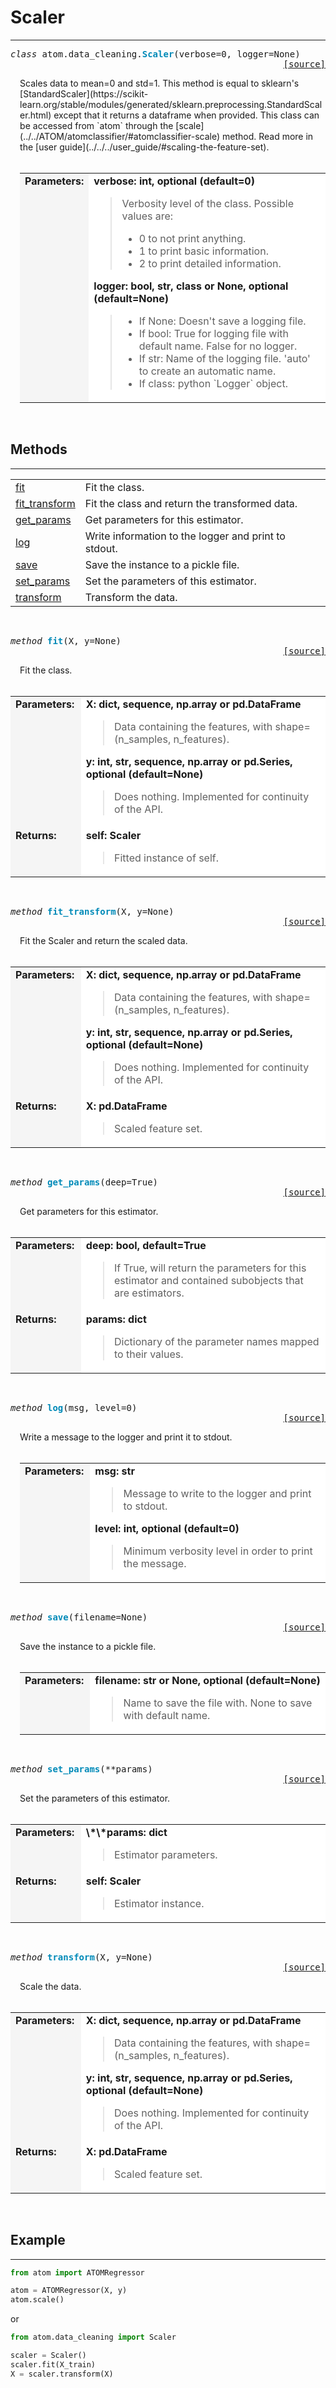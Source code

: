 # Scaler
--------

<a name="atom"></a>
<pre><em>class</em> atom.data_cleaning.<strong style="color:#008AB8">Scaler</strong>(verbose=0, logger=None)
<div align="right"><a href="https://github.com/tvdboom/ATOM/blob/master/atom/data_cleaning.py#L69">[source]</a></div></pre>
<div style="padding-left:3%">
Scales data to mean=0 and std=1. This method is equal to sklearn's
 [StandardScaler](https://scikit-learn.org/stable/modules/generated/sklearn.preprocessing.StandardScaler.html)
 except that it returns a dataframe when provided. This class can be accessed from
 `atom` through the [scale](../../ATOM/atomclassifier/#atomclassifier-scale)
 method. Read more in the [user guide](../../../user_guide/#scaling-the-feature-set).
<br /><br />
<table>
<tr>
<td width="20%" style="vertical-align:top; background:#F5F5F5;"><strong>Parameters:</strong></td>
<td width="80%" style="background:white;">
<strong>verbose: int, optional (default=0)</strong>
<blockquote>
Verbosity level of the class. Possible values are:
<ul>
<li>0 to not print anything.</li>
<li>1 to print basic information.</li>
<li>2 to print detailed information.</li>
</ul>
</blockquote>
<strong>logger: bool, str, class or None, optional (default=None)</strong>
<blockquote>
<ul>
<li>If None: Doesn't save a logging file.</li>
<li>If bool: True for logging file with default name. False for no logger.</li>
<li>If str: Name of the logging file. 'auto' to create an automatic name.</li>
<li>If class: python `Logger` object.</li>
</ul>
</blockquote>
</td>
</tr>
</table>
</div>
<br>


## Methods
---------

<table width="100%">
<tr>
<td><a href="#scaler-fit">fit</a></td>
<td>Fit the class.</td>
</tr>

<tr>
<td><a href="#scaler-fit-transform">fit_transform</a></td>
<td>Fit the class and return the transformed data.</td>
</tr>

<tr>
<td><a href="#scaler-get-params">get_params</a></td>
<td>Get parameters for this estimator.</td>
</tr>

<tr>
<td width="15%"><a href="#scaler-log">log</a></td>
<td>Write information to the logger and print to stdout.</td>
</tr>

<tr>
<td><a href="#scaler-save">save</a></td>
<td>Save the instance to a pickle file.</td>
</tr>


<tr>
<td><a href="#scaler-set-params">set_params</a></td>
<td>Set the parameters of this estimator.</td>
</tr>

<tr>
<td><a href="#scaler-transform">transform</a></td>
<td>Transform the data.</td>
</tr>
</table>
<br>



<a name="scaler-fit"></a>
<pre><em>method</em> <strong style="color:#008AB8">fit</strong>(X, y=None) 
<div align="right"><a href="https://github.com/tvdboom/ATOM/blob/master/atom/data_cleaning.py#L95">[source]</a></div></pre>
<div style="padding-left:3%">
Fit the class.
<br><br>
</div>
<table width="100%">
<tr>
<td width="15%" style="vertical-align:top; background:#F5F5F5;"><strong>Parameters:</strong></td>
<td width="75%" style="background:white;">
<strong>X: dict, sequence, np.array or pd.DataFrame</strong>
<blockquote>
Data containing the features, with shape=(n_samples, n_features).
</blockquote>
<strong>y: int, str, sequence, np.array or pd.Series, optional (default=None)</strong>
<blockquote>
Does nothing. Implemented for continuity of the API.
</blockquote>
</tr>
<tr>
<td width="15%" style="vertical-align:top; background:#F5F5F5;"><strong>Returns:</strong></td>
<td width="75%" style="background:white;">
<strong>self: Scaler</strong>
<blockquote>
Fitted instance of self.
</blockquote>
</tr>
</table>
<br />


<a name="scaler-fit-transform"></a>
<pre><em>method</em> <strong style="color:#008AB8">fit_transform</strong>(X, y=None) 
<div align="right"><a href="https://github.com/tvdboom/ATOM/blob/master/atom/data_cleaining.py#L42">[source]</a></div></pre>
<div style="padding-left:3%">
Fit the Scaler and return the scaled data.
<br><br>
</div>
<table width="100%">
<tr>
<td width="15%" style="vertical-align:top; background:#F5F5F5;"><strong>Parameters:</strong></td>
<td width="75%" style="background:white;">
<strong>X: dict, sequence, np.array or pd.DataFrame</strong>
<blockquote>
Data containing the features, with shape=(n_samples, n_features).
</blockquote>
<strong>y: int, str, sequence, np.array or pd.Series, optional (default=None)</strong>
<blockquote>
Does nothing. Implemented for continuity of the API.
</blockquote>
</tr>
<tr>
<td width="15%" style="vertical-align:top; background:#F5F5F5;"><strong>Returns:</strong></td>
<td width="75%" style="background:white;">
<strong>X: pd.DataFrame</strong>
<blockquote>
Scaled feature set.
</blockquote>
</tr>
</table>
<br />


<a name="scaler-get-params"></a>
<pre><em>method</em> <strong style="color:#008AB8">get_params</strong>(deep=True) 
<div align="right"><a href="https://github.com/scikit-learn/scikit-learn/blob/0fb307bf3/sklearn/base.py#L189">[source]</a></div></pre>
<div style="padding-left:3%">
Get parameters for this estimator.
<br><br>
</div>
<table width="100%">
<tr>
<td width="15%" style="vertical-align:top; background:#F5F5F5;"><strong>Parameters:</strong></td>
<td width="75%" style="background:white;">
<strong>deep: bool, default=True</strong>
<blockquote>
If True, will return the parameters for this estimator and contained subobjects that are estimators.
</blockquote>
</tr>
<tr>
<td width="15%" style="vertical-align:top; background:#F5F5F5;"><strong>Returns:</strong></td>
<td width="75%" style="background:white;">
<strong>params: dict</strong>
<blockquote>
Dictionary of the parameter names mapped to their values.
</blockquote>
</tr>
</table>
<br />


<a name="scaler-log"></a>
<pre><em>method</em> <strong style="color:#008AB8">log</strong>(msg, level=0)
<div align="right"><a href="https://github.com/tvdboom/ATOM/blob/master/atom/basetransformer.py#L194">[source]</a></div></pre>
<div style="padding-left:3%">
Write a message to the logger and print it to stdout.
<br /><br />
<table>
<tr>
<td width="15%" style="vertical-align:top; background:#F5F5F5;"><strong>Parameters:</strong></td>
<td width="75%" style="background:white;">
<strong>msg: str</strong>
<blockquote>
Message to write to the logger and print to stdout.
</blockquote>
<strong>level: int, optional (default=0)</strong>
<blockquote>
Minimum verbosity level in order to print the message.
</blockquote>
</tr>
</table>
</div>
<br />


<a name="scaler-save"></a>
<pre><em>method</em> <strong style="color:#008AB8">save</strong>(filename=None)
<div align="right"><a href="https://github.com/tvdboom/ATOM/blob/master/atom/basetransformer.py#218">[source]</a></div></pre>
<div style="padding-left:3%">
Save the instance to a pickle file.
<br><br>
<table>
<tr>
<td width="15%" style="vertical-align:top; background:#F5F5F5;"><strong>Parameters:</strong></td>
<td width="75%" style="background:white;">
<strong>filename: str or None, optional (default=None)</strong>
<blockquote>
Name to save the file with. None to save with default name.
</blockquote>
</tr>
</table>
</div>
<br>


<a name="scaler-set-params"></a>
<pre><em>method</em> <strong style="color:#008AB8">set_params</strong>(**params) 
<div align="right"><a href="https://github.com/scikit-learn/scikit-learn/blob/0fb307bf3/sklearn/base.py#L221">[source]</a></div></pre>
<div style="padding-left:3%">
Set the parameters of this estimator.
<br><br>
</div>
<table width="100%">
<tr>
<td width="15%" style="vertical-align:top; background:#F5F5F5;"><strong>Parameters:</strong></td>
<td width="75%" style="background:white;">
<strong>\*\*params: dict</strong>
<blockquote>
Estimator parameters.
</blockquote>
</tr>
<tr>
<td width="15%" style="vertical-align:top; background:#F5F5F5;"><strong>Returns:</strong></td>
<td width="75%" style="background:white;">
<strong>self: Scaler</strong>
<blockquote>
Estimator instance.
</blockquote>
</tr>
</table>
<br />


<a name="scaler-transform"></a>
<pre><em>method</em> <strong style="color:#008AB8">transform</strong>(X, y=None) 
<div align="right"><a href="https://github.com/tvdboom/ATOM/blob/master/atom/data_cleaning.py#L117">[source]</a></div></pre>
<div style="padding-left:3%">
Scale the data.
<br><br>
</div>
<table width="100%">
<tr>
<td width="15%" style="vertical-align:top; background:#F5F5F5;"><strong>Parameters:</strong></td>
<td width="75%" style="background:white;">
<strong>X: dict, sequence, np.array or pd.DataFrame</strong>
<blockquote>
Data containing the features, with shape=(n_samples, n_features).
</blockquote>
<strong>y: int, str, sequence, np.array or pd.Series, optional (default=None)</strong>
<blockquote>
Does nothing. Implemented for continuity of the API.
</blockquote>
</tr>
<tr>
<td width="15%" style="vertical-align:top; background:#F5F5F5;"><strong>Returns:</strong></td>
<td width="75%" style="background:white;">
<strong>X: pd.DataFrame</strong>
<blockquote>
Scaled feature set.
</blockquote>
</tr>
</table>
<br />


## Example
---------

```python
from atom import ATOMRegressor

atom = ATOMRegressor(X, y)
atom.scale()
```
or
```python
from atom.data_cleaning import Scaler

scaler = Scaler()
scaler.fit(X_train)
X = scaler.transform(X)
```